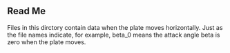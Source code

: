 ## Read Me

Files in this dirctory contain data when the plate moves horizontally. Just as the file names indicate, for example, beta_0 means the attack angle beta is zero when the plate moves. 